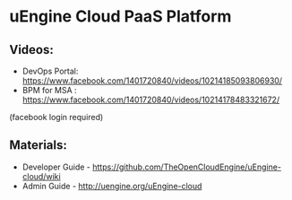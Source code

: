 # uEngine Cloud PaaS Platform


## Videos: 

- DevOps Portal: https://www.facebook.com/1401720840/videos/10214185093806930/
- BPM for MSA : https://www.facebook.com/1401720840/videos/10214178483321672/

(facebook login required)

## Materials: 
- Developer Guide - https://github.com/TheOpenCloudEngine/uEngine-cloud/wiki
- Admin Guide - http://uengine.org/uEngine-cloud




